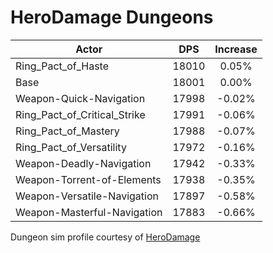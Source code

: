 # HeroDamage Dungeons
| Actor | DPS | Increase |
|---|:---:|:---:|
|Ring_Pact_of_Haste|18010|0.05%|
|Base|18001|0.00%|
|Weapon-Quick-Navigation|17998|-0.02%|
|Ring_Pact_of_Critical_Strike|17991|-0.06%|
|Ring_Pact_of_Mastery|17988|-0.07%|
|Ring_Pact_of_Versatility|17972|-0.16%|
|Weapon-Deadly-Navigation|17942|-0.33%|
|Weapon-Torrent-of-Elements|17938|-0.35%|
|Weapon-Versatile-Navigation|17897|-0.58%|
|Weapon-Masterful-Navigation|17883|-0.66%|

 Dungeon sim profile courtesy of [HeroDamage](https://www.herodamage.com/)